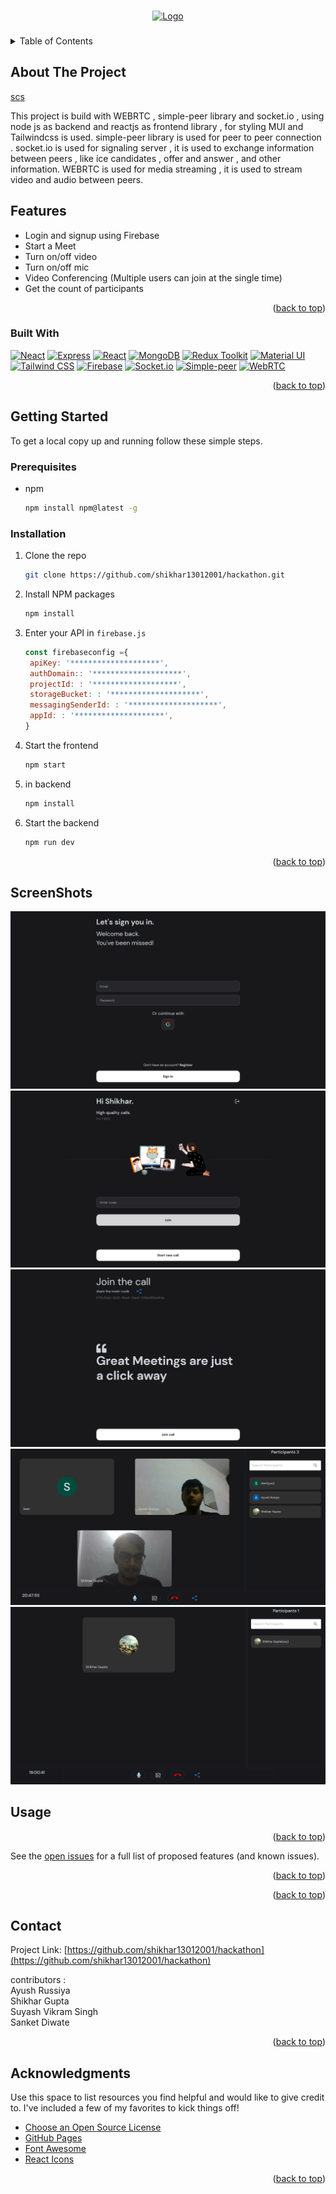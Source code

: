 <a name="readme-top"></a>

<!-- PROJECT LOGO -->
<br />
<div align="center">
  <a href="https://github.com/shikhar13012001/hackathon">
    <img src="https://i.ibb.co/64TWCZn/standard-2.gif" alt="Logo" >
  </a>

  <h3 align="center"></h3>

</div>

<!-- TABLE OF CONTENTS -->
<details>
  <summary>Table of Contents</summary>
  <ol>
    <li>
      <a href="#about-the-project">About The Project</a>
      <ul>
        <li><a href="#built-with">Built With</a></li>
      </ul>
    </li>
    <li>
      <a href="#getting-started">Getting Started</a>
      <ul>
        <li><a href="#prerequisites">Prerequisites</a></li>
        <li><a href="#installation">Installation</a></li>
      </ul>
    </li>
    <li><a href="#usage">Usage</a></li>
    <li><a href="#license">License</a></li>
    <li><a href="#contact">Contact</a></li>
    <li><a href="#acknowledgments">Acknowledgments</a></li>
  </ol>
</details>

<!-- ABOUT THE PROJECT -->

## About The Project

[scs](../hackathon/public/assets/Screenshot%20(274).png)

<!-- right here description-->

This project is build with WEBRTC , simple-peer library and socket.io , using node js as backend and reactjs as frontend library , for styling MUI and Tailwindcss is used.
simple-peer library is used for peer to peer connection .
socket.io is used for signaling server , it is used to exchange information between peers , like ice candidates , offer and answer , and other information.
WEBRTC is used for media streaming , it is used to stream video and audio between peers.

## Features

-   Login and signup using Firebase
-   Start a Meet
-   Turn on/off video
-   Turn on/off mic
-   Video Conferencing (Multiple users can join at the single time)
-   Get the count of participants

<p align="right">(<a href="#readme-top">back to top</a>)</p>

### Built With

[![Neact][node.js]][node-url]
[![Express][express.js]][express-url]
[![React][react.js]][react-url]
[![MongoDB][mongo.db]][mongo-url]
[![Redux Toolkit][redux]][redux-url]
[![Material UI][material-ui]][material-ui-url]
[![Tailwind CSS][tailwind-css]][tailwind-css-url]
[![Firebase][firebase]][firebase-url]
[![Socket.io][socket.io]][socket-url]
[![Simple-peer][simple-peer]][simple-peer-url]
[![WebRTC][webrtc]][webrtc-url]

<p align="right">(<a href="#readme-top">back to top</a>)</p>

<!-- GETTING STARTED -->

## Getting Started

To get a local copy up and running follow these simple steps.

### Prerequisites

-   npm
    ```sh
    npm install npm@latest -g
    ```

### Installation

1. Clone the repo
    ```sh
    git clone https://github.com/shikhar13012001/hackathon.git
    ```
2. Install NPM packages
    ```sh
    npm install
    ```
3. Enter your API in `firebase.js`
    ```js
    const firebaseconfig ={
     apiKey: '********************',
     authDomain:: '********************',
     projectId: : '*******************',
     storageBucket: : '********************',
     messagingSenderId: : '********************',
     appId: : '********************',
    }
    ```
4. Start the frontend
    ```js
    npm start
    ```
5.  in backend 
    ```js
    npm install
    ```

4. Start the backend
    ```js
    npm run dev
    ```
<p align="right">(<a href="#readme-top">back to top</a>)</p>

<!-- USAGE EXAMPLES -->
##  ScreenShots 
![Screenshot1](./public/assets/Screenshot%20(274).png)
![Screenshot1](./public/assets/Screenshot%20(275).png)
![Screenshot1](./public/assets/Screenshot%20(276).png)
![Screenshot1](./public/assets/screenshot.jpeg)
![Screenshot1](./public/assets/Screenshot%20(278).png)

## Usage

<!-- add screen shots -->

<p align="right">(<a href="#readme-top">back to top</a>)</p>

See the [open issues](https://github.com/shikhar13012001/hackathon/issues) for a full list of proposed features (and known issues).

<p align="right">(<a href="#readme-top">back to top</a>)</p>

<!-- LICENSE -->


<p align="right">(<a href="#readme-top">back to top</a>)</p>

<!-- CONTACT -->

## Contact

Project Link: [https://github.com/shikhar13012001/hackathon](https://github.com/shikhar13012001/hackathon)

contributors :<br>
Ayush Russiya<br>
Shikhar Gupta<br>
Suyash Vikram Singh<br>
Sanket Diwate<br>

<p align="right">(<a href="#readme-top">back to top</a>)</p>

<!-- ACKNOWLEDGMENTS -->

## Acknowledgments

Use this space to list resources you find helpful and would like to give credit to. I've included a few of my favorites to kick things off!

-   [Choose an Open Source License](https://choosealicense.com)
-   [GitHub Pages](https://pages.github.com)
-   [Font Awesome](https://fontawesome.com)
-   [React Icons](https://react-icons.github.io/react-icons/search)

<p align="right">(<a href="#readme-top">back to top</a>)</p>

<!-- MARKDOWN LINKS & IMAGES -->
<!-- https://www.markdownguide.org/basic-syntax/#reference-style-links -->

[contributors-shield]: https://img.shields.io/github/contributors/othneildrew/Best-README-Template.svg?style=for-the-badge
[contributors-url]: https://github.com/othneildrew/Best-README-Template/graphs/contributors
[forks-shield]: https://img.shields.io/github/forks/othneildrew/Best-README-Template.svg?style=for-the-badge
[forks-url]: https://github.com/othneildrew/Best-README-Template/network/members
[stars-shield]: https://img.shields.io/github/stars/othneildrew/Best-README-Template.svg?style=for-the-badge
[stars-url]: https://github.com/othneildrew/Best-README-Template/stargazers
[issues-shield]: https://img.shields.io/github/issues/othneildrew/Best-README-Template.svg?style=for-the-badge
[issues-url]: https://github.com/othneildrew/Best-README-Template/issues
[license-shield]: https://img.shields.io/github/license/othneildrew/Best-README-Template.svg?style=for-the-badge
[license-url]: https://github.com/othneildrew/Best-README-Template/blob/master/LICENSE.txt
[linkedin-shield]: https://img.shields.io/badge/-LinkedIn-black.svg?style=for-the-badge&logo=linkedin&colorB=555
[linkedin-url]: https://linkedin.com/in/othneildrew
[product-screenshot]: images/screenshot.png
[next.js]: https://img.shields.io/badge/next.js-000000?style=for-the-badge&logo=nextdotjs&logoColor=white
[next-url]: https://nextjs.org/
[react.js]: https://img.shields.io/badge/React-20232A?style=for-the-badge&logo=react&logoColor=61DAFB
[react-url]: https://reactjs.org/
[laravel-url]: https://laravel.com
[bootstrap.com]: https://img.shields.io/badge/Bootstrap-563D7C?style=for-the-badge&logo=bootstrap&logoColor=white
[bootstrap-url]: https://getbootstrap.com
[jquery.com]: https://img.shields.io/badge/jQuery-0769AD?style=for-the-badge&logo=jquery&logoColor=white
[jquery-url]: https://jquery.com
[contributors-shield]: https://img.shields.io/github/contributors/github_username/repo_name.svg?style=for-the-badge
[contributors-url]: https://github.com/github_username/repo_name/graphs/contributors
[forks-shield]: https://img.shields.io/github/forks/github_username/repo_name.svg?style=for-the-badge
[forks-url]: https://github.com/github_username/repo_name/network/members
[stars-shield]: https://img.shields.io/github/stars/github_username/repo_name.svg?style=for-the-badge
[stars-url]: https://github.com/github_username/repo_name/stargazers
[issues-shield]: https://img.shields.io/github/issues/github_username/repo_name.svg?style=for-the-badge
[issues-url]: https://github.com/github_username/repo_name/issues
[license-shield]: https://img.shields.io/github/license/github_username/repo_name.svg?style=for-the-badge
[license-url]: https://github.com/github_username/repo_name/blob/master/LICENSE.txt
[linkedin-shield]: https://img.shields.io/badge/-LinkedIn-black.svg?style=for-the-badge&logo=linkedin&colorB=555
[linkedin-url]: https://linkedin.com/in/linkedin_username
[product-screenshot]: https://user-images.githubusercontent.com/80644262/178795979-add73ca5-6d76-44e7-9e5d-1a2e6db5b940.jpg
[react.js]: https://img.shields.io/badge/React-20232A?style=for-the-badge&logo=react&logoColor=61DAFB
[react-url]: https://reactjs.org/
[node.js]: https://img.shields.io/badge/Node.js-339933?style=for-the-badge&logo=nodedotjs&logoColor=white
[node-url]: https://nodejs.org/en/
[express.js]: https://img.shields.io/badge/Express.js-000000?style=for-the-badge&logo=express&logoColor=white
[express-url]: https://expressjs.com/
[mongo.db]: https://img.shields.io/badge/MongoDB-4EA94B?style=for-the-badge&logo=mongodb&logoColor=white
[mongo-url]: https://www.mongodb.com/
[redux]: https://img.shields.io/badge/Redux-593D88?style=for-the-badge&logo=redux&logoColor=white
[redux-url]: https://redux-toolkit.js.org/
<!-- webrtc simplepeer firebase urls -->
[webrtc]: https://img.shields.io/badge/WebRTC-333333?style=for-the-badge&logo=WebRTC&logoColor=white
[webrtc-url]: https://webrtc.org/
[simple-peer]: https://img.shields.io/badge/SimplePeer-333333?style=for-the-badge&logo=SimplePeer&logoColor=white
[simple-peer-url]:https://www.npmjs.com/package/simple-peer
[firebase]: https://img.shields.io/badge/Firebase-FFCA28?style=for-the-badge&logo=firebase&logoColor=black
[firebase-url]: https://firebase.google.com/

[socket.io]: https://img.shields.io/badge/Socket.io-010101?style=for-the-badge&logo=socketdotio&logoColor=white
[socket-url]: https://socket.io/
[material-ui]: https://img.shields.io/badge/Material--UI-0081CB?style=for-the-badge&logo=material-ui&logoColor=white
[material-ui-url]: https://material-ui.com/
[tailwind-css]: https://img.shields.io/badge/Tailwind_CSS-38B2AC?style=for-the-badge&logo=tailwind-css&logoColor=white
[tailwind-css-url]: https://tailwindcss.com/
